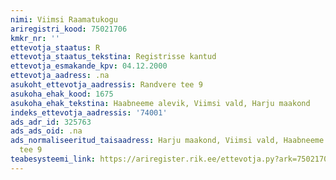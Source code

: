 ```yaml
---
nimi: Viimsi Raamatukogu
ariregistri_kood: 75021706
kmkr_nr: ''
ettevotja_staatus: R
ettevotja_staatus_tekstina: Registrisse kantud
ettevotja_esmakande_kpv: 04.12.2000
ettevotja_aadress: .na
asukoht_ettevotja_aadressis: Randvere tee 9
asukoha_ehak_kood: 1675
asukoha_ehak_tekstina: Haabneeme alevik, Viimsi vald, Harju maakond
indeks_ettevotja_aadressis: '74001'
ads_adr_id: 325763
ads_ads_oid: .na
ads_normaliseeritud_taisaadress: Harju maakond, Viimsi vald, Haabneeme alevik, Randvere
  tee 9
teabesysteemi_link: https://ariregister.rik.ee/ettevotja.py?ark=75021706&ref=rekvisiidid
---
```

